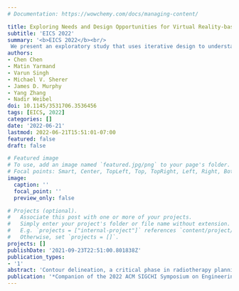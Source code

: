 ```yaml
---
# Documentation: https://wowchemy.com/docs/managing-content/

title: Exploring Needs and Design Opportunities for Virtual Reality-based Contour Delineations of Medical Structures
subtitle: 'EICS 2022'
summary: '<b>EICS 2022</b><br/>
 We present an exploratory study that uses iterative design to understand needs and opportunities to bring contour delineation into an immersive 3D space, such as the one enabled by today’s head-mounted VR displays'
authors:
- Chen Chen
- Matin Yarmand
- Varun Singh
- Michael V. Sherer
- James D. Murphy
- Yang Zhang
- Nadir Weibel
doi: 10.1145/3531706.3536456
tags: [EICS, 2022]
categories: []
date: '2022-06-21'
lastmod: 2022-06-21T15:51:01-07:00
featured: false
draft: false

# Featured image
# To use, add an image named `featured.jpg/png` to your page's folder.
# Focal points: Smart, Center, TopLeft, Top, TopRight, Left, Right, BottomLeft, Bottom, BottomRight.
image:
  caption: ''
  focal_point: ''
  preview_only: false

# Projects (optional).
#   Associate this post with one or more of your projects.
#   Simply enter your project's folder or file name without extension.
#   E.g. `projects = ["internal-project"]` references `content/project/deep-learning/index.md`.
#   Otherwise, set `projects = []`.
projects: []
publishDate: '2021-09-23T22:51:00.801838Z'
publication_types:
- '1'
abstract: 'Contour delineation, a critical phase in radiotherapy planning, refers to the process of identifying and segmenting malignant tumors and/or healthy organs from medical images. Today’s contouring software requires oncologists to inspect and contour target of interests by analyzing a stack of planar medical images, which is lengthy, tedious and sometimes error prone. Such design is also in contrast to the stereoscopic nature of medical images. Therefore, it is intuitive to consider bringing contouring into immersive Virtual Reality (VR) space. We present an exploratory study that uses iterative design to understand needs and opportunities to bring contour delineation into an immersive 3D space, such as the one enabled by today’s head-mounted VR displays. We report on the interactions with three medical professionals and three engineering & design experts, and demonstrate the potential for VR–based 3D contouring while studying the benefits of using 3D immersive spaces to augment the process of contour in 2D. Through needs–finding interviews and co–design workshops, we evaluated our initial iterations and proof–of–concept prototypes. We believe that our preliminary findings will benefit researchers and practitioners who are attempting to bring today’s contour delineation processes into an immersive 3D space.'
publication: '*Companion of the 2022 ACM SIGCHI Symposium on Engineering Interactive Computing Systems, June 21–24, 2022, Sophia Antipolis, France*'
---
```

